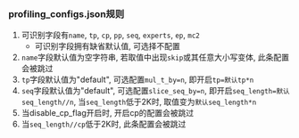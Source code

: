 ### profiling_configs.json规则
1. 可识别字段有```name```, ```tp```, ```cp```, ```pp```, ```seq```, ```experts```, ```ep```, ```mc2```
    - 可识别字段拥有缺省默认值, 可选择不配置
2. ```name```字段默认值为空字符串, 若取值中出现```skip```或其任意大小写变体, 此条配置会被跳过
3. ```tp```字段默认值为"default", 可选配置```mul_t_by=n```, 即开启```tp=默认tp*n```
4. ```seq```字段默认值为"default", 可选配置```slice_seq_by=n```, 即开启```seq_length=默认seq_length//n```, 当```seq_length```低于2K时, 取值变为```默认seq_length*n```
5. 当disable_cp_flag开启时, 开启cp的配置会被跳过
6. 当```seq_length//cp```低于2K时, 此条配置会被跳过
